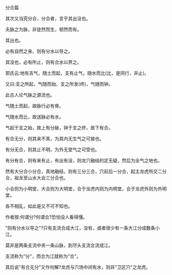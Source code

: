 分合篇

其次又当究分合，分合者，言乎其出没也。

夫脉之为脉，非徒然而生，顿然而有。

其出也。

必有自然之来，则有分水以导之。

其没也，必有所止，则有合水以界之。

郭氏云:地有吉气，随土而起，支有止气，随水而比(比，是同行，非止)。

又曰:支之所起，气随而始，支之所发(终)，气随而钟。

此古人论气脉之源流也。

气随土而起，故脉行必有脊。

气随水而比，故送脉必有水。

气起于支之始，故上有分脉，钟于支之终，故下有合。

有合无分，则其来不真，为其内无生气之可接也。

有分无合，则其止不明，为外无堂气之可受也。

有分有合，则有来有止，有出有没，则龙穴融结的定无疑，然后为全气之地也。

然有大分合小分合，真地融结，则有三分三合，穴前后一分合，起主龙虎所交二分合，祖龙至山水大会三分合也。

小合则为小明堂，大合则为大明堂，合于龙虎内则为内明堂，合于龙虎外则为外明堂。

各不相乱，如此是又不可不知也。

作者按:何谓分?何谓合?恐怕没人看得懂。

"则有分水以导之"?只有支流合成大江，没有，或者很少有一条大江分成数条小江。

莫非是两条支流中夹一条山脉，到尽头支流合流成江。

支流称为"分"，而合为江就称为"合"。

其后说"有合无分"又作何解?龙虎与穴场中间有水，则非"卫区穴"之龙虎。

